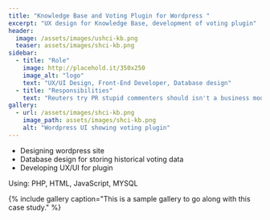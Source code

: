 ```yaml
---
title: "Knowledge Base and Voting Plugin for Wordpress "
excerpt: "UX design for Knowledge Base, development of voting plugin"
header:
  image: /assets/images/ushci-kb.png
  teaser: assets/images/shci-kb.png
sidebar:
  - title: "Role"
    image: http://placehold.it/350x250
    image_alt: "logo"
    text: "UX/UI Design, Front-End Developer, Database design"
  - title: "Responsibilities"
    text: "Reuters try PR stupid commenters should isn't a business model"
gallery:
  - url: /assets/images/shci-kb.png
    image_path: assets/images/shci-kb.png
    alt: "Wordpress UI showing voting plugin"
---
```


- Designing wordpress site
- Database design for storing historical voting data
- Developing UX/UI for plugin

Using: PHP, HTML, JavaScript, MYSQL


{% include gallery caption="This is a sample gallery to go along with this case study." %}

